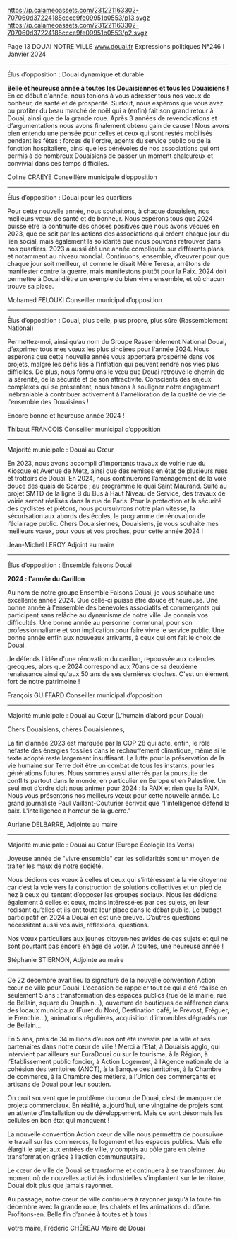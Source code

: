 https://p.calameoassets.com/231221163302-707060d37224185ccce9fe09951b0553/p13.svgz
https://p.calameoassets.com/231221163302-707060d37224185ccce9fe09951b0553/p2.svgz

Page  13
DOUAI NOTRE VILLE
www.douai.fr
Expressions politiques
N°246   I
Janvier 2024

---

Élus d’opposition : Douai dynamique et durable

**Belle et heureuse année à toutes les Douaisiennes et tous les Douaisiens !**
En ce début d'année, nous tenions à vous adresser tous nos vœux de bonheur, de santé et de prospérité.
Surtout, nous espérons que vous avez pu profiter du beau marché de noël qui a (enfin) fait son grand retour à Douai, ainsi que de la grande roue. Après 3 années de revendications et d’argumentations nous avons finalement obtenu gain de cause !
Nous avons bien entendu une pensée pour celles et ceux qui sont restés mobilisés pendant les fêtes : forces de l'ordre, agents du service public ou de la fonction hospitalière, ainsi que les bénévoles de nos associations qui ont permis à de nombreux Douaisiens de passer un moment chaleureux et convivial dans ces temps difficiles.

Coline CRAEYE
Conseillère municipale d’opposition

---

Élus d’opposition : Douai pour les quartiers

Pour cette nouvelle année, nous souhaitons, à chaque douaisien, nos meilleurs vœux de santé et de bonheur. Nous espérons tous que 2024 puisse être la continuité des choses positives que nous avons vécues en 2023, que ce soit par les actions des associations qui créent chaque jour du lien social, mais également la solidarité que nous pouvons retrouver dans nos quartiers. 2023 a aussi été une année compliquée sur différents plans, et notamment au niveau mondial. Continuons, ensemble, d’œuvrer pour que chaque jour soit meilleur, et comme le disait Mère Teresa, arrêtons de manifester contre la guerre, mais manifestons plutôt pour la Paix. 2024 doit permettre à Douai d’être un exemple du bien vivre ensemble, et où chacun trouve sa place.

Mohamed FELOUKI
Conseiller municipal d’opposition

---


Élus d’opposition : Douai, plus belle, plus propre, plus sûre (Rassemblement National)

Permettez-moi, ainsi qu’au nom du Groupe Rassemblement National Douai, d’exprimer tous mes vœux les plus sincères pour l'année 2024. Nous espérons que cette nouvelle année vous apportera prospérité dans vos projets, malgré les défis liés à l'inflation qui peuvent rendre nos vies plus difficiles. De plus, nous formulons le vœu que Douai retrouve le chemin de la sérénité, de la sécurité et de son attractivité. Conscients des enjeux complexes qui se présentent, nous tenons à souligner notre engagement inébranlable à contribuer activement à l'amélioration de la qualité de vie de l'ensemble des Douaisiens !

Encore bonne et heureuse année 2024 !

Thibaut FRANCOIS
Conseiller municipal d’opposition

---

Majorité municipale : Douai au Cœur

En 2023, nous avons accompli d’importants travaux de voirie rue du Kiosque et Avenue de Metz, ainsi que des remises en état de plusieurs rues et trottoirs de Douai. En 2024, nous continuerons l’aménagement de la voie douce des quais de Scarpe ; au programme le quai Saint Maurand. Suite au projet SMTD de la ligne B du Bus à Haut Niveau de Service, des travaux de voirie seront réalisés dans la rue de Paris.
Pour la protection et la sécurité des cyclistes et piétons, nous poursuivrons notre plan vitesse, la sécurisation aux abords des écoles, le programme de rénovation de l’éclairage public.
Chers Douaisiennes, Douaisiens, je vous souhaite mes meilleurs vœux, pour vous et vos proches,  pour cette année 2024 !

Jean-Michel LEROY
Adjoint au maire

---

Élus d’opposition : Ensemble faisons Douai

**2024 : l'année du Carillon**

Au nom de notre groupe Ensemble Faisons Douai, je vous souhaite une excellente année 2024. Que celle-ci puisse être douce et heureuse. Une bonne année à l'ensemble des bénévoles associatifs et commerçants qui participent sans relâche au dynamisme de notre ville. Je connais vos difficultés. Une bonne année au personnel communal, pour son professionnalisme et son implication pour faire vivre le service public. Une bonne année enfin aux nouveaux arrivants, à ceux qui ont fait le choix de Douai.

Je défends l'idée d'une rénovation du carillon, repoussée aux calendes grecques, alors que 2024 correspond aux 70ans de sa deuxième renaissance ainsi qu'aux 50 ans de ses dernières cloches. C'est un élément fort de notre patrimoine !

François GUIFFARD
Conseiller municipal d’opposition

---

Majorité municipale : Douai au Cœur (L’humain d’abord pour Douai)

Chers Douaisiens, chères Douaisiennes,

La fin d’année 2023 est marquée par la COP 28 qui acte, enfin, le rôle néfaste des énergies fossiles dans le réchauffement climatique, même si le texte adopté reste largement insuffisant.
La lutte pour la préservation de la vie humaine sur Terre doit être un combat de tous les instants, pour les générations futures.
Nous sommes aussi atterrés par la poursuite de conflits partout dans le monde, en particulier en Europe et en Palestine. Un seul mot d’ordre doit nous animer pour 2024 : la PAIX et rien que la PAIX.
Nous vous présentons nos meilleurs vœux pour cette nouvelle année.
Le grand journaliste Paul Vaillant-Couturier écrivait que "l'intelligence défend la paix. L'intelligence a horreur de la guerre."

Auriane DELBARRE,
Adjointe au maire

---

Majorité municipale : Douai au Cœur (Europe Écologie les Verts)

Joyeuse année de "vivre ensemble" car les solidarités sont un moyen de traiter les maux de notre société.

Nous dédions ces vœux à celles et ceux qui s’intéressent à la vie citoyenne car c’est la voie vers la construction de solutions collectives et un pied de nez à ceux qui tentent d’opposer les groupes sociaux. Nous les dédions également à celles et ceux, moins intéressé·es par ces sujets, en leur redisant qu’elles et ils ont toute leur place dans le débat public. Le budget participatif en 2024 à Douai en est une preuve. D’autres questions nécessitent aussi vos avis, réflexions, questions.

Nos vœux particuliers aux jeunes citoyen·nes avides de ces sujets et qui ne sont pourtant pas encore en âge de voter. À tou·tes, une heureuse année !

Stéphanie STIERNON,
Adjointe au maire

---

Ce 22 décembre avait lieu la signature de la nouvelle convention Action cœur de ville pour Douai. L’occasion de rappeler tout ce qui a été réalisé en seulement 5 ans : transformation des espaces publics (rue de la mairie, rue de Bellain, square du Dauphin…), ouverture de boutiques de référence dans des locaux municipaux (Furet du Nord, Destination café, le Prévost, Fréguer, le Frenchie…), animations régulières, acquisition d’immeubles dégradés rue de Bellain…

En 5 ans, près de 34 millions d’euros ont été investis par la ville et ses partenaires dans notre cœur de ville ! Merci à l’Etat, à Douaisis agglo, qui intervient par ailleurs sur EuraDouai ou sur le tourisme, à la Région, à l’Etablissement public foncier, à Action Logement, à l’Agence nationale de la cohésion des territoires (ANCT), à la Banque des territoires, à la Chambre de commerce, à la Chambre des métiers, à l’Union des commerçants et artisans de Douai pour leur soutien.

On croit souvent que le problème du cœur de Douai, c’est de manquer de projets commerciaux. En réalité, aujourd’hui, une vingtaine de projets sont en attente d’installation ou de développement. Mais ce sont désormais les cellules en bon état qui manquent !

La nouvelle convention Action cœur de ville nous permettra de poursuivre le travail sur les commerces, le logement et les espaces publics. Mais elle élargit le sujet aux entrées de ville, y compris au pôle gare en pleine transformation grâce à l’action communautaire.

Le cœur de ville de Douai se transforme et continuera à se transformer. Au moment où de nouvelles activités industrielles s’implantent sur le territoire, Douai doit plus que jamais rayonner.

Au passage, notre cœur de ville continuera à rayonner jusqu’à la toute fin décembre avec la grande roue, les chalets et les animations du dôme. Profitons-en. Belle fin d’année à toutes et à tous !

Votre maire,
Frédéric CHÉREAU
Maire de Douai
